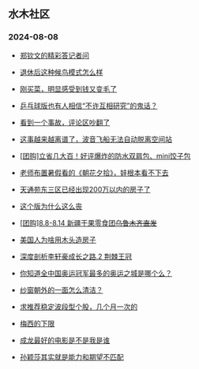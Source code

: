 ## 水木社区 
### 2024-08-08

+ [郑钦文的精彩答记者问](https://www.newsmth.net/nForum/article/Olympic/1590310)

+ [退休后这种候鸟模式怎么样](https://www.newsmth.net/nForum/article/Geography/592462)

+ [刚买菜，明显感受到钱又变毛了](https://www.newsmth.net/nForum/article/FamilyLife/1766804374)

+ [乒乓球版也有人相信“不许互相研究”的鬼话？](https://www.newsmth.net/nForum/article/Pingpang/8925)

+ [看到一个事故，评论区吵翻了](https://www.newsmth.net/nForum/article/AutoWorld/1944886409)

+ [这事越来越离谱了，波音飞船无法自动脱离空间站](https://www.newsmth.net/nForum/article/Aero/461133)

+ [[团购]立省几大百！好评爆炸的防水双肩包、mini饺子包](https://www.newsmth.net/nForum/article/ADAgent_TG/1324265)

+ [老师布置暑假看的《朝花夕拾》，娃根本看不下去](https://www.newsmth.net/nForum/article/PreUnivEdu/195797)

+ [天通苑东三区已经出现200万以内的房子了](https://www.newsmth.net/nForum/article/OurEstate/3053504)

+ [这个版为什么这么丧](https://www.newsmth.net/nForum/article/WorkingLife/128524)

+ [[团购]8.8-8.14 新疆干果零食团~~乌鲁木齐直发~~](https://www.newsmth.net/nForum/article/ADAgent_TG/1324340)

+ [美国人为啥用木头造房子](https://www.newsmth.net/nForum/article/Geography/592585)

+ [深度剖析李轩豪成长之路.2 荆棘王冠](https://www.newsmth.net/nForum/article/Weiqi/681876)

+ [你知道全中国奥运冠军最多的奥运之城是哪个么？](https://www.newsmth.net/nForum/article/Olympic/1593976)

+ [纱窗朝外的一面怎么清洁？](https://www.newsmth.net/nForum/article/FamilyLife/1766804926)

+ [求推荐稳定波段型个股，几个月一次的](https://www.newsmth.net/nForum/article/Stock/10903320)

+ [梅西的下限](https://www.newsmth.net/nForum/article/WorldSoccer/18097473)

+ [成龙最好的电影是不是我是谁](https://www.newsmth.net/nForum/article/Movielife/13780)

+ [孙颖莎其实就是能力和期望不匹配](https://www.newsmth.net/nForum/article/Pingpang/9904)

